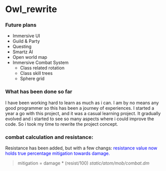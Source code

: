 # Owl_rewrite

 ### Future plans

 - Immersive UI
 - Guild & Party
 - Questing
 - Smartz AI
 - Open world map
 - Immersive Combat System
   - Class related rotation
   - Class skill trees
   - Sphere grid

### What has been done so far

I have been working hard to learn as much as i can. I am by no means any good programmer so this has been a journey of experiences. I started a year a go with this project, and it was a casual learning project. It gradually evolved and i started to see so many aspects where i could improve the code. So i took my time to rewrite the project concept.


### combat calculation and resistance:

Resistance has been added, but with a few changs:
<span style="color:blue">resistance value now holds true percentage mitigation towards damage.</span>
> mitigation = damage * (resist/100)
*static/atom/mob/combat.dm*